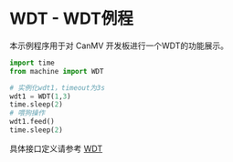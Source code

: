 # WDT - WDT例程

本示例程序用于对 CanMV 开发板进行一个WDT的功能展示。

```python
import time
from machine import WDT

# 实例化wdt1，timeout为3s
wdt1 = WDT(1,3)
time.sleep(2)
# 喂狗操作
wdt1.feed()
time.sleep(2)
```

具体接口定义请参考 [WDT](../../../api/machine/K230_CanMV_WDT模块API手册.md)
